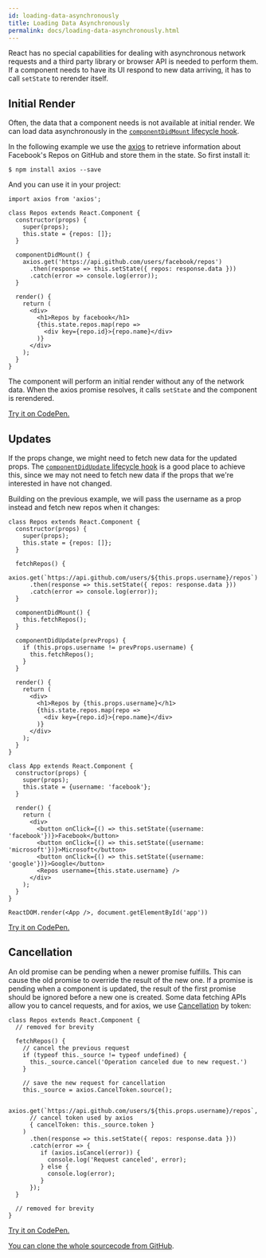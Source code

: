 ```yaml
---
id: loading-data-asynchronously
title: Loading Data Asynchronously
permalink: docs/loading-data-asynchronously.html
---
```


React has no special capabilities for dealing with asynchronous network requests and a third party library or browser API is needed to perform them. If a component needs to have its UI respond to new data arriving, it has to call `setState` to rerender itself.

## Initial Render

Often, the data that a component needs is not available at initial render. We can load data asynchronously in the [`componentDidMount` lifecycle hook](/react/docs/react-component.html#componentdidmount).

In the following example we use the [axios](https://github.com/mzabriskie/axios) to retrieve information about Facebook's Repos on GitHub and store them in the state. So first install it:

```
$ npm install axios --save
```

And you can use it in your project:

```javascript{1,9-13}
import axios from 'axios';

class Repos extends React.Component {
  constructor(props) {
    super(props);
    this.state = {repos: []};
  }

  componentDidMount() {
    axios.get('https://api.github.com/users/facebook/repos')
      .then(response => this.setState({ repos: response.data }))
      .catch(error => console.log(error));
  }

  render() {
    return (
      <div>
        <h1>Repos by facebook</h1>
        {this.state.repos.map(repo =>
          <div key={repo.id}>{repo.name}</div>
        )}
      </div>
    );
  }
}
```

The component will perform an initial render without any of the network data. When the axios promise resolves, it calls `setState` and the component is rerendered.

[Try it on CodePen.](http://codepen.io/dashtinejad/pen/wgzEXJ?editors=0011)

## Updates

If the props change, we might need to fetch new data for the updated props. The [`componentDidUpdate` lifecycle hook](/react/docs/react-component.html#componentdidupdate) is a good place to achieve this, since we may not need to fetch new data if the props that we're interested in have not changed.

Building on the previous example, we will pass the username as a prop instead and fetch new repos when it changes:

```javascript{7-11,,13-15,17-21,35,38,44-47,53}
class Repos extends React.Component {
  constructor(props) {
    super(props);
    this.state = {repos: []};
  }

  fetchRepos() {
    axios.get(`https://api.github.com/users/${this.props.username}/repos`)
      .then(response => this.setState({ repos: response.data }))
      .catch(error => console.log(error));
  }

  componentDidMount() {
    this.fetchRepos();
  }

  componentDidUpdate(prevProps) {
    if (this.props.username != prevProps.username) {
      this.fetchRepos();
    }
  }

  render() {
    return (
      <div>
        <h1>Repos by {this.props.username}</h1>
        {this.state.repos.map(repo =>
          <div key={repo.id}>{repo.name}</div>
        )}
      </div>
    );
  }
}

class App extends React.Component {
  constructor(props) {
    super(props);
    this.state = {username: 'facebook'};
  }

  render() {
    return (
      <div>
        <button onClick={() => this.setState({username: 'facebook'})}>Facebook</button>
        <button onClick={() => this.setState({username: 'microsoft'})}>Microsoft</button>
        <button onClick={() => this.setState({username: 'google'})}>Google</button>
        <Repos username={this.state.username} />
      </div>
    );
  }
}

ReactDOM.render(<App />, document.getElementById('app'))
```

[Try it on CodePen.](http://codepen.io/dashtinejad/pen/zNpzVW?editors=0011)

## Cancellation

An old promise can be pending when a newer promise fulfills. This can cause the old promise to override the result of the new one. If a promise is pending when a component is updated, the result of the first promise should be ignored before a new one is created.
Some data fetching APIs allow you to cancel requests, and for axios, we use [Cancellation](https://github.com/mzabriskie/axios#cancellation) by token:

```javascript{5-8,10-11,14-15,19-23}
class Repos extends React.Component {
  // removed for brevity

  fetchRepos() {
    // cancel the previous request
    if (typeof this._source != typeof undefined) {
      this._source.cancel('Operation canceled due to new request.')
    }

    // save the new request for cancellation
    this._source = axios.CancelToken.source();
    
    axios.get(`https://api.github.com/users/${this.props.username}/repos`,
      // cancel token used by axios
      { cancelToken: this._source.token }
    )
      .then(response => this.setState({ repos: response.data }))
      .catch(error => {
         if (axios.isCancel(error)) {
           console.log('Request canceled', error);
         } else {
           console.log(error);
         }
      });
  }

  // removed for brevity
}
```

[Try it on CodePen.](http://codepen.io/dashtinejad/pen/Lxejpq?editors=0011)

[You can clone the whole sourcecode from GitHub](https://github.com/dashtinejad/react-ajax-axios).
